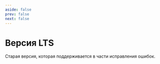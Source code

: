```yaml
---
aside: false
prev: false
next: false
---
```


<script setup>
import Releases from '../components/Releases.vue'
</script>

# Версия LTS

Старая версия, которая поддерживается в части исправления ошибок.

<Releases versionToken="lts" />
<ReleaseDocs versionToken="lts" />